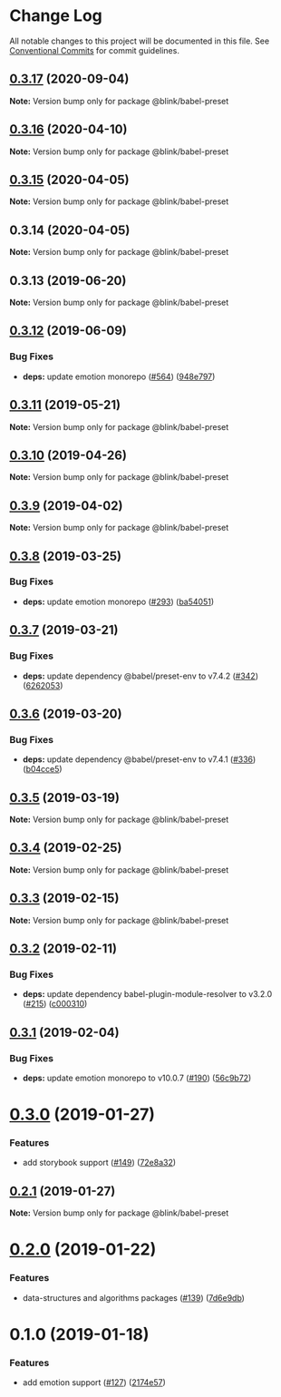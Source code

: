 # Change Log

All notable changes to this project will be documented in this file.
See [Conventional Commits](https://conventionalcommits.org) for commit guidelines.

## [0.3.17](https://github.com/ascension/blink/compare/@blink/babel-preset@0.3.16...@blink/babel-preset@0.3.17) (2020-09-04)

**Note:** Version bump only for package @blink/babel-preset





## [0.3.16](https://github.com/ascension/blink/compare/@blink/babel-preset@0.3.15...@blink/babel-preset@0.3.16) (2020-04-10)

**Note:** Version bump only for package @blink/babel-preset

## [0.3.15](https://github.com/ascension/blink/compare/@blink/babel-preset@0.3.14...@blink/babel-preset@0.3.15) (2020-04-05)

**Note:** Version bump only for package @blink/babel-preset

## 0.3.14 (2020-04-05)

**Note:** Version bump only for package @blink/babel-preset

## 0.3.13 (2019-06-20)

**Note:** Version bump only for package @blink/babel-preset

## [0.3.12](https://github.com/blink/blink/compare/@blink/babel-preset@0.3.11...@blink/babel-preset@0.3.12) (2019-06-09)

### Bug Fixes

-   **deps:** update emotion monorepo ([#564](https://github.com/blink/blink/issues/564)) ([948e797](https://github.com/blink/blink/commit/948e797))

## [0.3.11](https://github.com/blink/blink/compare/@blink/babel-preset@0.3.10...@blink/babel-preset@0.3.11) (2019-05-21)

**Note:** Version bump only for package @blink/babel-preset

## [0.3.10](https://github.com/blink/blink/compare/@blink/babel-preset@0.3.9...@blink/babel-preset@0.3.10) (2019-04-26)

**Note:** Version bump only for package @blink/babel-preset

## [0.3.9](https://github.com/blink/blink/compare/@blink/babel-preset@0.3.8...@blink/babel-preset@0.3.9) (2019-04-02)

**Note:** Version bump only for package @blink/babel-preset

## [0.3.8](https://github.com/blink/blink/compare/@blink/babel-preset@0.3.7...@blink/babel-preset@0.3.8) (2019-03-25)

### Bug Fixes

-   **deps:** update emotion monorepo ([#293](https://github.com/blink/blink/issues/293)) ([ba54051](https://github.com/blink/blink/commit/ba54051))

## [0.3.7](https://github.com/blink/blink/compare/@blink/babel-preset@0.3.6...@blink/babel-preset@0.3.7) (2019-03-21)

### Bug Fixes

-   **deps:** update dependency @babel/preset-env to v7.4.2 ([#342](https://github.com/blink/blink/issues/342)) ([6262053](https://github.com/blink/blink/commit/6262053))

## [0.3.6](https://github.com/blink/blink/compare/@blink/babel-preset@0.3.5...@blink/babel-preset@0.3.6) (2019-03-20)

### Bug Fixes

-   **deps:** update dependency @babel/preset-env to v7.4.1 ([#336](https://github.com/blink/blink/issues/336)) ([b04cce5](https://github.com/blink/blink/commit/b04cce5))

## [0.3.5](https://github.com/blink/blink/compare/@blink/babel-preset@0.3.4...@blink/babel-preset@0.3.5) (2019-03-19)

**Note:** Version bump only for package @blink/babel-preset

## [0.3.4](https://github.com/blink/blink/compare/@blink/babel-preset@0.3.3...@blink/babel-preset@0.3.4) (2019-02-25)

**Note:** Version bump only for package @blink/babel-preset

## [0.3.3](https://github.com/blink/blink/compare/@blink/babel-preset@0.3.2...@blink/babel-preset@0.3.3) (2019-02-15)

**Note:** Version bump only for package @blink/babel-preset

## [0.3.2](https://github.com/blink/blink/compare/@blink/babel-preset@0.3.1...@blink/babel-preset@0.3.2) (2019-02-11)

### Bug Fixes

-   **deps:** update dependency babel-plugin-module-resolver to v3.2.0 ([#215](https://github.com/blink/blink/issues/215)) ([c000310](https://github.com/blink/blink/commit/c000310))

## [0.3.1](https://github.com/blink/blink/compare/@blink/babel-preset@0.3.0...@blink/babel-preset@0.3.1) (2019-02-04)

### Bug Fixes

-   **deps:** update emotion monorepo to v10.0.7 ([#190](https://github.com/blink/blink/issues/190)) ([56c9b72](https://github.com/blink/blink/commit/56c9b72))

# [0.3.0](https://github.com/blink/blink/compare/@blink/babel-preset@0.2.1...@blink/babel-preset@0.3.0) (2019-01-27)

### Features

-   add storybook support ([#149](https://github.com/blink/blink/issues/149)) ([72e8a32](https://github.com/blink/blink/commit/72e8a32))

## [0.2.1](https://github.com/blink/blink/compare/@blink/babel-preset@0.2.0...@blink/babel-preset@0.2.1) (2019-01-27)

**Note:** Version bump only for package @blink/babel-preset

# [0.2.0](https://github.com/blink/blink/compare/@blink/babel-preset@0.1.0...@blink/babel-preset@0.2.0) (2019-01-22)

### Features

-   data-structures and algorithms packages ([#139](https://github.com/blink/blink/issues/139)) ([7d6e9db](https://github.com/blink/blink/commit/7d6e9db))

# 0.1.0 (2019-01-18)

### Features

-   add emotion support ([#127](https://github.com/blink/blink/issues/127)) ([2174e57](https://github.com/blink/blink/commit/2174e57))
